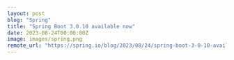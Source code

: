 ```yaml
---
layout: post
blog: "Spring"
title: "Spring Boot 3.0.10 available now"
date: 2023-08-24T00:00:00Z
image: images/spring.png
remote_url: "https://spring.io/blog/2023/08/24/spring-boot-3-0-10-available-now"
---
```

